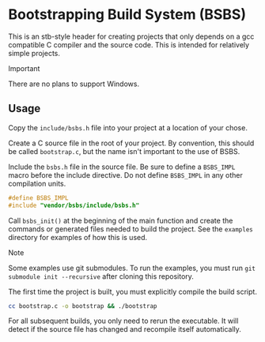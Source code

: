 # Bootstrapping Build System (BSBS)

This is an stb-style header for creating projects that only depends on a gcc
compatible C compiler and the source code. This is intended for relatively
simple projects.

> [!IMPORTANT]
> There are no plans to support Windows.

## Usage

Copy the `include/bsbs.h` file into your project at a location of your chose.

Create a C source file in the root of your project. By convention, this should
be called `bootstrap.c`, but the name isn't important to the use of BSBS.

Include the `bsbs.h` file in the source file. Be sure to define a `BSBS_IMPL`
macro before the include directive. Do not define `BSBS_IMPL` in any other
compilation units.

```c
#define BSBS_IMPL
#include "vendor/bsbs/include/bsbs.h"
```

Call `bsbs_init()` at the beginning of the main function and create the commands
or generated files needed to build the project. See the `examples` directory for
examples of how this is used.

> [!NOTE]
> Some examples use git submodules. To run the examples, you must run `git
> submodule init --recursive` after cloning this repository.

The first time the project is built, you must explicitly compile the build
script.

```sh
cc bootstrap.c -o bootstrap && ./bootstrap
```

For all subsequent builds, you only need to rerun the executable. It will
detect if the source file has changed and recompile itself automatically.
